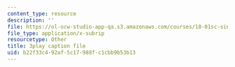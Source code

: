 ```yaml
---
content_type: resource
description: ''
file: https://ol-ocw-studio-app-qa.s3.amazonaws.com/courses/18-01sc-single-variable-calculus-fall-2010/b22f33c492af5c17988fc1cbb9b53b13_9v25gg2qJYE.vtt
file_type: application/x-subrip
resourcetype: Other
title: 3play caption file
uid: b22f33c4-92af-5c17-988f-c1cbb9b53b13
---
```

